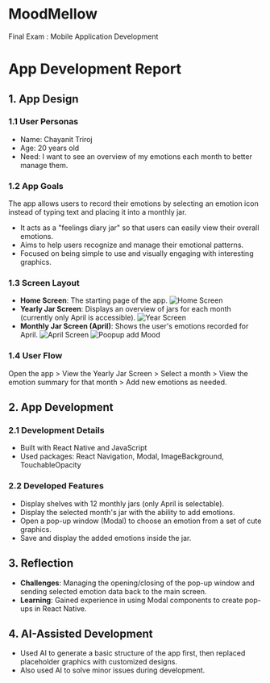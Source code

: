 # MoodMellow
Final Exam : Mobile Application Development

# App Development Report

## 1. App Design

### 1.1 User Personas
- Name: Chayanit Triroj
- Age: 20 years old
- Need: I want to see an overview of my emotions each month to better manage them.

### 1.2 App Goals
The app allows users to record their emotions by selecting an emotion icon instead of typing text and placing it into a monthly jar.
- It acts as a "feelings diary jar" so that users can easily view their overall emotions.
- Aims to help users recognize and manage their emotional patterns.
- Focused on being simple to use and visually engaging with interesting graphics.

### 1.3 Screen Layout
- **Home Screen**: The starting page of the app.
![Home Screen](src/assets/HomeScreen.png)
- **Yearly Jar Screen**: Displays an overview of jars for each month (currently only April is accessible).
![Year Screen](src/assets/YearScreen.png)
- **Monthly Jar Screen (April)**: Shows the user's emotions recorded for April.
![April Screen](src/assets/AprilScreen.png)
![Poopup add Mood](src/assets/Popup.png)

### 1.4 User Flow
Open the app > View the Yearly Jar Screen > Select a month > View the emotion summary for that month > Add new emotions as needed.

## 2. App Development

### 2.1 Development Details
- Built with React Native and JavaScript
- Used packages: React Navigation, Modal, ImageBackground, TouchableOpacity

### 2.2 Developed Features
- Display shelves with 12 monthly jars (only April is selectable).
- Display the selected month's jar with the ability to add emotions.
- Open a pop-up window (Modal) to choose an emotion from a set of cute graphics.
- Save and display the added emotions inside the jar.

## 3. Reflection
- **Challenges**: Managing the opening/closing of the pop-up window and sending selected emotion data back to the main screen.
- **Learning**: Gained experience in using Modal components to create pop-ups in React Native.

## 4. AI-Assisted Development
- Used AI to generate a basic structure of the app first, then replaced placeholder graphics with customized designs.
- Also used AI to solve minor issues during development.


